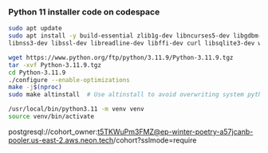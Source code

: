 ### Python 11 installer code on codespace
```bash
sudo apt update
sudo apt install -y build-essential zlib1g-dev libncurses5-dev libgdbm-dev \
libnss3-dev libssl-dev libreadline-dev libffi-dev curl libsqlite3-dev wget

wget https://www.python.org/ftp/python/3.11.9/Python-3.11.9.tgz
tar -xvf Python-3.11.9.tgz
cd Python-3.11.9
./configure --enable-optimizations
make -j$(nproc)
sudo make altinstall  # Use altinstall to avoid overwriting system python
```

```bash
/usr/local/bin/python3.11 -m venv venv
source venv/bin/activate
```


postgresql://cohort_owner:t5TKWuPm3FMZ@ep-winter-poetry-a57jcanb-pooler.us-east-2.aws.neon.tech/cohort?sslmode=require